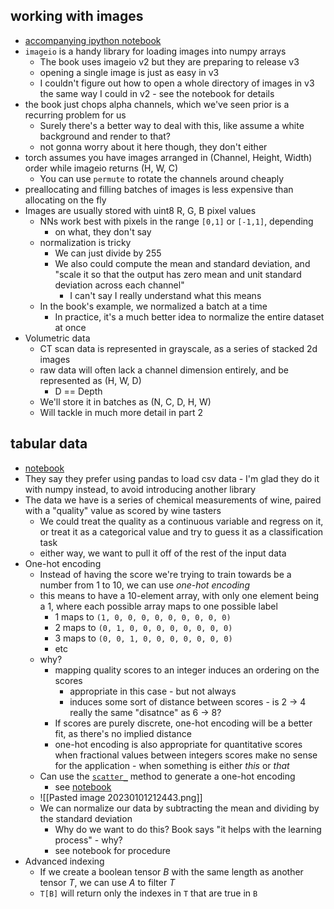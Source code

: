 ## working with images
- [accompanying ipython notebook](https://github.com/llimllib/torchbook/blob/main/chap4/Working%20with%20images.ipynb)
- `imageio` is a handy library for loading images into numpy arrays
	- The book uses imageio v2 but they are preparing to release v3
	- opening a single image is just as easy in v3
	- I couldn't figure out how to open a whole directory of images in v3 the same way I could in v2 - see the notebook for details
- the book just chops alpha channels, which we've seen prior is a recurring problem for us
	- Surely there's a better way to deal with this, like assume a white background and render to that?
	- not gonna worry about it here though, they don't either
- torch assumes you have images arranged in (Channel, Height, Width) order while imageio returns (H, W, C)
	- You can use `permute` to rotate the channels around cheaply
- preallocating and filling batches of images is less expensive than allocating on the fly
- Images are usually stored with uint8 R, G, B pixel values
	- NNs work best with pixels in the range `[0,1]` or `[-1,1]`, depending
		- on what, they don't say
	- normalization is tricky
		- We can just divide by 255
		- We also could compute the mean and standard deviation, and "scale it so that the output has zero mean and unit standard deviation across each channel"
			- I can't say I really understand what this means
	- In the book's example, we normalized a batch at a time
		- In practice, it's a much better idea to normalize the entire dataset at once
- Volumetric data
	- CT scan data is represented in grayscale, as a series of stacked 2d images
	- raw data will often lack a channel dimension entirely, and be represented as (H, W, D)
		- D == Depth
	- We'll store it in batches as (N, C, D, H, W)
	- Will tackle in much more detail in part 2

## tabular data

- [notebook](https://github.com/llimllib/torchbook/blob/main/chap4/Working%20with%20Tabular%20Data.ipynb)
- They say they prefer using pandas to load csv data - I'm glad they do it with numpy instead, to avoid introducing another library
- The data we have is a series of chemical measurements of wine, paired with a "quality" value as scored by wine tasters
	- We could treat the quality as a continuous variable and regress on it, or treat it as a categorical value and try to guess it as a classification task
	- either way, we want to pull it off of the rest of the input data
- One-hot encoding
	- Instead of having the score we're trying to train towards be a number from 1 to 10, we can use _one-hot encoding_
	- this means to have a 10-element array, with only one element being a 1, where each possible array maps to one possible label
		- 1 maps to `(1, 0, 0, 0, 0, 0, 0, 0, 0, 0)`
		- 2 maps to `(0, 1, 0, 0, 0, 0, 0, 0, 0, 0)`
		- 3 maps to `(0, 0, 1, 0, 0, 0, 0, 0, 0, 0)`
		- etc
	- why?
		- mapping quality scores to an integer induces an ordering on the scores
			- appropriate in this case - but not always
			- induces some sort of distance between scores - is 2 -> 4 really the same "disatnce" as 6 -> 8?
		- If scores are purely discrete, one-hot encoding will be a better fit, as there's no implied distance
		- one-hot encoding is also appropriate for quantitative scores when fractional values between integers scores make no sense for the application - when something is either _this_ or _that_
	- Can use the [`scatter_`](https://pytorch.org/docs/stable/generated/torch.Tensor.scatter_.html#torch.Tensor.scatter_) method to generate a one-hot encoding
		- see [notebook](https://github.com/llimllib/torchbook/blob/main/chap4/Working%20with%20Tabular%20Data.ipynb)
	- ![[Pasted image 20230101212443.png]]
	- We can normalize our data by subtracting the mean and dividing by the standard deviation
		- Why do we want to do this? Book says "it helps with the learning process" - why?
		- see notebook for procedure
- Advanced indexing
	- If we create a boolean tensor _B_ with the same length as another tensor _T_, we can use _A_ to filter _T_
	- `T[B]` will return only the indexes in `T` that are true in `B`